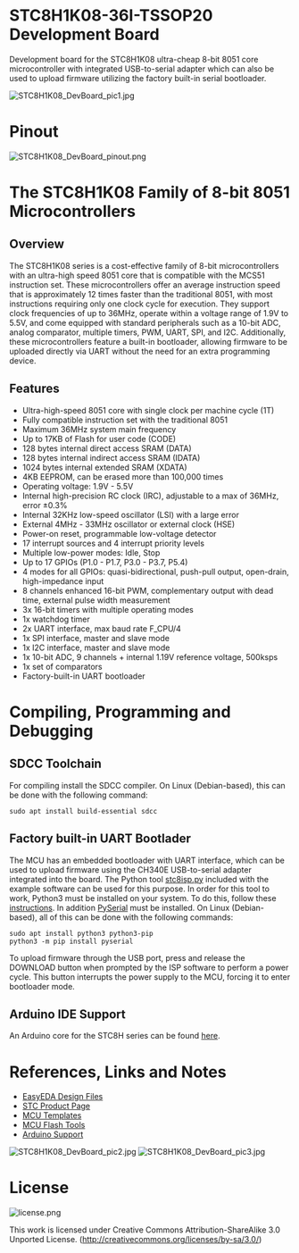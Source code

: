 # STC8H1K08-36I-TSSOP20 Development Board
Development board for the STC8H1K08 ultra-cheap 8-bit 8051 core microcontroller with integrated USB-to-serial adapter which can also be used to upload firmware utilizing the factory built-in serial bootloader.

![STC8H1K08_DevBoard_pic1.jpg](https://raw.githubusercontent.com/wagiminator/Development-Boards/main/STC8H1K08_DevBoard/documentation/STC8H1K08_DevBoard_pic1.jpg)

# Pinout
![STC8H1K08_DevBoard_pinout.png](https://raw.githubusercontent.com/wagiminator/Development-Boards/main/STC8H1K08_DevBoard/documentation/STC8H1K08_DevBoard_pinout.png)

# The STC8H1K08 Family of 8-bit 8051 Microcontrollers
## Overview
The STC8H1K08 series is a cost-effective family of 8-bit microcontrollers with an ultra-high speed 8051 core that is compatible with the MCS51 instruction set. These microcontrollers offer an average instruction speed that is approximately 12 times faster than the traditional 8051, with most instructions requiring only one clock cycle for execution. They support clock frequencies of up to 36MHz, operate within a voltage range of 1.9V to 5.5V, and come equipped with standard peripherals such as a 10-bit ADC, analog comparator, multiple timers, PWM, UART, SPI, and I2C. Additionally, these microcontrollers feature a built-in bootloader, allowing firmware to be uploaded directly via UART without the need for an extra programming device.

## Features
- Ultra-high-speed 8051 core with single clock per machine cycle (1T)
- Fully compatible instruction set with the traditional 8051
- Maximum 36MHz system main frequency
- Up to 17KB of Flash for user code (CODE)
- 128 bytes internal direct access SRAM (DATA)
- 128 bytes internal indirect access SRAM (IDATA)
- 1024 bytes internal extended SRAM (XDATA)
- 4KB EEPROM, can be erased more than 100,000 times
- Operating voltage: 1.9V - 5.5V
- Internal high-precision RC clock (IRC), adjustable to a max of 36MHz, error ±0.3%
- Internal 32KHz low-speed oscillator (LSI) with a large error
- External 4MHz - 33MHz oscillator or external clock (HSE)
- Power-on reset, programmable low-voltage detector
- 17 interrupt sources and 4 interrupt priority levels
- Multiple low-power modes: Idle, Stop
- Up to 17 GPIOs (P1.0 - P1.7, P3.0 - P3.7, P5.4)
- 4 modes for all GPIOs: quasi-bidirectional, push-pull output, open-drain, high-impedance input
- 8 channels enhanced 16-bit PWM, complementary output with dead time, external pulse width measurement
- 3x 16-bit timers with multiple operating modes
- 1x watchdog timer
- 2x UART interface, max baud rate F_CPU/4
- 1x SPI interface, master and slave mode
- 1x I2C interface, master and slave mode
- 1x 10-bit ADC, 9 channels + internal 1.19V reference voltage, 500ksps
- 1x set of comparators
- Factory-built-in UART bootloader

# Compiling, Programming and Debugging
## SDCC Toolchain
For compiling install the SDCC compiler. On Linux (Debian-based), this can be done with the following command:
```
sudo apt install build-essential sdcc
```

## Factory built-in UART Bootlader
The MCU has an embedded bootloader with UART interface, which can be used to upload firmware using the CH340E USB-to-serial adapter integrated into the board. The Python tool [stc8isp.py](https://github.com/wagiminator/MCU-Flash-Tools) included with the example software can be used for this purpose. In order for this tool to work, Python3 must be installed on your system. To do this, follow these [instructions](https://www.pythontutorial.net/getting-started/install-python/). In addition [PySerial](https://github.com/pyserial/pyserial) must be installed. On Linux (Debian-based), all of this can be done with the following commands:

```
sudo apt install python3 python3-pip
python3 -m pip install pyserial
```

To upload firmware through the USB port, press and release the DOWNLOAD button when prompted by the ISP software to perform a power cycle. This button interrupts the power supply to the MCU, forcing it to enter bootloader mode.

## Arduino IDE Support
An Arduino core for the STC8H series can be found [here](https://github.com/ma6254/Arduino_Core_STC).

# References, Links and Notes
- [EasyEDA Design Files](https://oshwlab.com/wagiminator)
- [STC Product Page](https://stcmicro.com/stc/stc8h1k08.html)
- [MCU Templates](https://github.com/wagiminator/MCU-Templates)
- [MCU Flash Tools](https://github.com/wagiminator/MCU-Flash-Tools)
- [Arduino Support](https://github.com/ma6254/Arduino_Core_STC)

![STC8H1K08_DevBoard_pic2.jpg](https://raw.githubusercontent.com/wagiminator/Development-Boards/main/STC8H1K08_DevBoard/documentation/STC8H1K08_DevBoard_pic2.jpg)
![STC8H1K08_DevBoard_pic3.jpg](https://raw.githubusercontent.com/wagiminator/Development-Boards/main/STC8H1K08_DevBoard/documentation/STC8H1K08_DevBoard_pic3.jpg)

# License

![license.png](https://i.creativecommons.org/l/by-sa/3.0/88x31.png)

This work is licensed under Creative Commons Attribution-ShareAlike 3.0 Unported License. 
(http://creativecommons.org/licenses/by-sa/3.0/)
